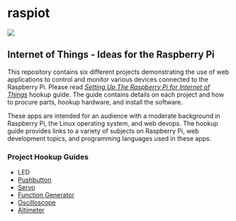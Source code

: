 # raspiot

<img src="./docs/project_layout.png">

<h2>Internet of Things - Ideas for the Raspberry Pi</h2>

<p>This repository contains six different projects demonstrating the use of web applications to control and monitor various devices connected to the Raspberry Pi.  Please read <a href="./docs/setting_up_raspberry_pi_for_iot.pdf"><i>Setting Up The Raspberry Pi for Internet of Things</i></a> hookup guide.  The guide contains
details on each project and how to procure parts, hookup hardware, and install the software.</p>

<p>These apps are intended for an audience with a moderate background in Raspberry Pi, the Linux operating system, and web devops.  The hookup guide provides links to a variety of subjects on Raspberry Pi, web development topics, and programming languages used in these apps.</p>

<h3>Project Hookup Guides</h3>
<ul>
<li>LED<a href="./led/docs/raspberrypi_led_hookup.pdf"></li>
<li>Pushbutton<a href="./pushbutton/docs/raspberrypi_pushbutton_hookup.pdf"></li>
<li>Servo<a href="./servo/docs/raspberrypi_servo_hookup.pdf"></li>
<li>Function Generator<a href="./fncgen/docs/raspberrypi_fncgen_hookup.pdf"></li>
<li>Oscilloscope<a href="./oscilloscope/docs/raspberrypi_oscilloscope_hookup.pdf"></li>
<li>Altimeter<a href="./altimeter/docs/raspberrypi_altimeter_hookup.pdf"></li>
</ul>
